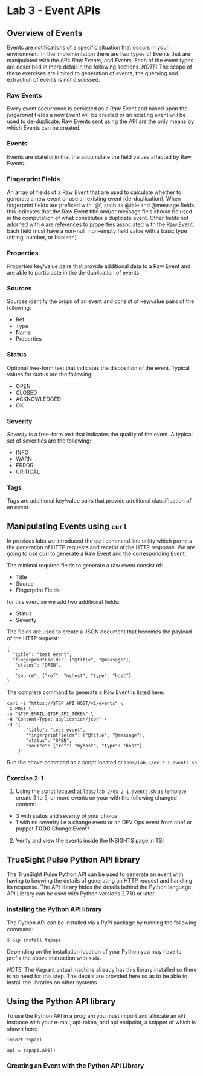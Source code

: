 Lab 3 - Event APIs
==================


## Overview of Events

Events are notifications of a specific situation that occurs in your environment.
In the implementation there are two types of Events that are manipulated with the API:
_Raw Events_, and _Events_. Each of the event types are described in more detail
in the following sections. _NOTE:_ The scope of these exercises are limited to generation of events,
the querying and extraction of events is not discussed.


### Raw Events

Every event occurrence is persisted as a _Raw Event_ and based upon the _fingerprint_ fields a new _Event_
will be created or an existing event will be used to de-duplicate. Raw Events sent using the API
are the only means by which Events can be created.

### Events

Events are stateful in that the accumulate the field values affected by Raw Events.

### Fingerprint Fields

An array of fields of a Raw Event that are used to calculate whether to generate a new event or
use an existing event (de-duplication). When fingerprint fields are prefixed with '@', such as
@title and @message fields, this indicates that the Raw Event title and/or message fiels should
be used in the computation of what constitutes a duplicate event. Other fields not adorned with `@`
are references to properties associated with the Raw Event. Each field must have a non-null,
non-empty field value with a basic type (string, number, or boolean)

### Properties

_Properties_ key/value pairs that provide additional data to a Raw Event and are able to participate in the
de-duplication of events.

### Sources

Sources identify the origin of an event and consist of key/value pairs of the following:

- Ref
- Type
- Name
- Properties


### Status

Optional free-form text that indicates the disposition of the event. Typical values for status are
the following:

- OPEN
- CLOSED
- ACKNOWLEDGED
- OK

### Severity

_Severity_ is a free-form text that indicates the quality of the event. A typical set of severities are
the following:

- INFO
- WARN
- ERROR
- CRITICAL

### Tags

_Tags_ are additional key/value pairs that provide additional classification of an event.


## Manipulating Events using `curl`

In previous labs we introduced the curl command line utility which permits the generation of HTTP requests
and receipt of the HTTP response. We are going to use curl to generate a Raw Event and the corresponding
Event.

The minimal required fields to generate a raw event consist of:

- Title
- Source
- Fingerprint Fields

for this exercise we add two additional fields:

- Status
- Severity

The fields are used to create a JSON document that becomes the payload of the HTTP request:

```
{
  "title": "test event",
  "fingerprintFields": ["@title", "@message"],
   "status": "OPEN",
   "
   "source": {"ref": "myhost", "type": "host"}
}
```

The complete command to generate a Raw Event is listed here:

```
curl -i "https://$TSP_API_HOST/v1/events" \
-X POST \
-u "$TSP_EMAIL:$TSP_API_TOKEN" \
-H "Content-Type: application/json" \
-d '{
       "title": "test event",
       "fingerprintFields": ["@title", "@message"],
       "status": "OPEN",
       "source": {"ref": "myhost", "type": "host"}
    }'
```

Run the above command as a script located at `labs/lab-2/ex-2-1-events.sh`

### Exercise 2-1

1. Using the script located at `labs/lab-2/ex-2-1-events.sh` as template create 3 to 5, or more events on
your with the following changed content:

- 3 with status and severity of your choice
- 1 with no severity i.e a change event or an DEV Ops event from chef or puppet
__TODO__ Change Event?

2. Verify and view the events inside the INSIGHTS page in TSI


## TrueSight Pulse Python API library

The TrueSight Pulse Python API can be used to generate an event with having to knowing
the details of generating an HTTP request and handling its response. The API library hides
the details behind the Python language. API Library can be used with Python versions 2.7.10 or later.


### Installing the Python API library

The Python API can be installed via a PyPi package by running the following command:

```
$ pip install tspapi
```

Depending on the installation location of your Python you may have to prefix the above instruction with `sudo`.

_NOTE_: The Vagrant virtual machine already has this library installed so there is no need for this step.
The details are provided here so as to be able to install the libraries on other systems.

## Using the Python API library

To use the Python API in a program you must import and allocate an `API` instance with your e-mail, api-token,
and api endpoint, a snippet of which is shown here:

```
import tspapi

api = tspapi.API()
```

### Creating an Event with the Python API Library
